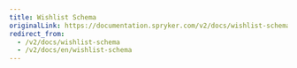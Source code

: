 ```yaml
---
title: Wishlist Schema
originalLink: https://documentation.spryker.com/v2/docs/wishlist-schema
redirect_from:
  - /v2/docs/wishlist-schema
  - /v2/docs/en/wishlist-schema
---
```



